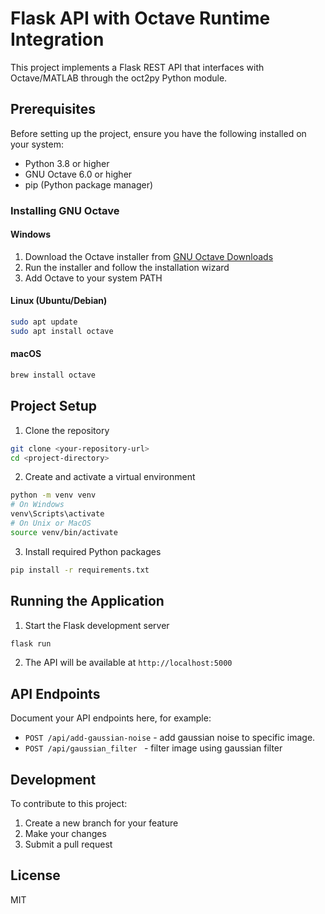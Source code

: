 # Flask API with Octave Runtime Integration

This project implements a Flask REST API that interfaces with Octave/MATLAB through the oct2py Python module.

## Prerequisites

Before setting up the project, ensure you have the following installed on your system:

- Python 3.8 or higher
- GNU Octave 6.0 or higher
- pip (Python package manager)

### Installing GNU Octave

#### Windows
1. Download the Octave installer from [GNU Octave Downloads](https://octave.org/download)
2. Run the installer and follow the installation wizard
3. Add Octave to your system PATH

#### Linux (Ubuntu/Debian)
```bash
sudo apt update
sudo apt install octave
```

#### macOS
```bash
brew install octave
```

## Project Setup

1. Clone the repository
```bash
git clone <your-repository-url>
cd <project-directory>
```

2. Create and activate a virtual environment
```bash
python -m venv venv
# On Windows
venv\Scripts\activate
# On Unix or MacOS
source venv/bin/activate
```

3. Install required Python packages
```bash
pip install -r requirements.txt
```

## Running the Application

1. Start the Flask development server
```bash
flask run
```

2. The API will be available at `http://localhost:5000`

## API Endpoints

Document your API endpoints here, for example:

- `POST /api/add-gaussian-noise` - add gaussian noise to specific image.
- `POST /api/gaussian_filter ` - filter image using gaussian filter


## Development

To contribute to this project:

1. Create a new branch for your feature
2. Make your changes
3. Submit a pull request

## License

MIT
